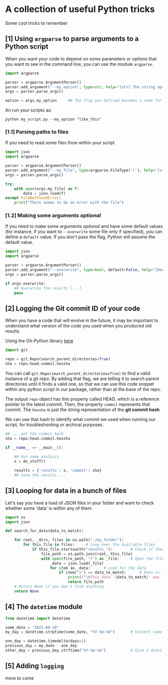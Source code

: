 # A collection of useful Python tricks

Some cool tricks to remember

## [1] Using ``argparse`` to parse arguments to a Python script
When you want your code to depend on some parameters or options that you want to see in the command line,
you can use the module ``argparse``.

```python
import argparse

parser = argparse.ArgumentParser()
parser.add_argument("--my_option", type=str, help="[str] The string option that you need to run the code")
args = parser.parse_args()

option = args.my_option     ## The flag you defined becomes a name for the args property that your code can read
```

An run your scripts as:
```
python my_script.py --my_option "like_this"
```

### [1.1] Parsing paths to files
If you need to read some files from within your script

```python
import json
import argparse

parser = argparse.ArgumentParser()
parser.add_argument("--my_file", type=argparse.FileType('r'), help="[str] The full path to the file to read")
args = parser.parse_args()

try:
    with open(args.my_file) as f:
        data = json.load(f)
except FileNotFoundError:
    print("There seems to be an error with the file")
```

### [1.2] Making some arguments *optional*
If you need to make some arguments *optional* and have some default values (for instance, if you want to ``--overwrite`` some file only if specified), you can define a ``default`` value. If you don't pass the flag, Python will assume the default value.

```python
import json
import argparse

parser = argparse.ArgumentParser()
parser.add_argument("--overwrite", type=bool, default=False, help="[bool] whether to overwrite the results")
args = parser.parse_args()

if args.overwrite:
    ## Overwrite the results [...]
    pass
```

## [2] Logging the Git commit ID of your code

When you have a code that will evolve in the future, it may be important to understand what version of the code you used
when you produced old results. 

Using the Git-Python library [here](https://gitpython.readthedocs.io/en/stable/intro.html)

```python
import git

repo = git.Repo(search_parent_directories=True)
sha = repo.head.commit.hexsha
```

You can call ``git.Repo(search_parent_directories=True)`` to find a valid instance of a git repo. By adding that flag, we are telling it to search parent directories until it finds a valid one, so that we can use this code snippet within any python script in our package, rather than at the base of the repo.

The output ``repo`` object has this property called HEAD, which is a reference pointer to the latest commit. Then, the property ``commit`` represents that commit. The ``hexsha`` is just the string representation of the **git commit hash**.

We can use that hash to identify what commit we used when running our script, for troubleshooting or archival purposes.

```python
## ... get the commit hash
sha = repo.head.commit.hexsha

if __name__ == __main__():
    
    ## Run some analysis
    x = do_stuff()

    results = {'results': x, 'commit': sha}
    ## Save the results ...

```

## [3] Looping for data in a bunch of files
Let's say you have a load of JSON files in your folder and want to check whether some 'data' is within any of them

```python
import os
import json

def search_for_data(data_to_match):

    for root, _dirs, files in os.walk("./my_folder"):
        for this_file in files:     # Loop over the available files
            if this_file.startswith("results_"):        # Check if they start with the correct prefix
                file_path = os.path.join(root, this_file)
                with open(file_path, "r") as _file:     # Open the files and read the data
                    _data = json.load(_file)
                    for item in _data:      # Look for the data
                        if item["x"] == data_to_match:      # Data in this file matches what we are looking for
                            print(f"\nThis data '{data_to_match}' was found within '{file_path}'")
                            return file_path
    # Return None if you don't find anything
    return None
```

## [4] The ``datetime`` module

```python
from datetime import datetime

some_date = "2023-09-10"
my_day = datetime.strptime(some_date, "%Y-%m-%d")       # Convert some string to a datetime instance

one_day = datetime.timedelta(days=1)
previous_day = my_date - one_day
other_day = previous_day.strftime("%Y-%m-%d")           # Give a datetime instance a specific format
```

## [5] Adding ``logging``

more to come